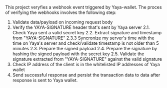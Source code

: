 This project veryfies a webhook event triggered by Yaya-wallet. The proces of verifying the webhooks involves the following step:

1. Validate data/payload on incoming request body
2. Verify the YAYA-SIGNATURE header that's sent by Yaya server
    2.1. Check Yaya sent a valid secret key
    2.2. Extract signature and timestamp from "YAYA-SIGNATURE"
    2.3.3 Syncronize my server's time with the time on Yaya's server and check/validate timestamp is not older than 5 minutes
    2.3. Prepare the signed payload
    2.4. Prepare the signature by hashing the signed payload with the secret key
    2.5. Validate the signature extracted from "YAYA-SIGNATURE" against the valid signature
3. Check IP address of the client is in the whitelisted IP addresses of Yaya wallet
4. Send successful response and persist the transaction data to data after response is sent to Yaya wallet.